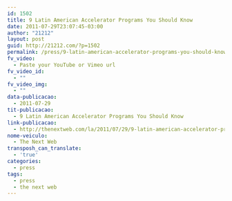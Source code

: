 ```yaml
---
id: 1502
title: 9 Latin American Accelerator Programs You Should Know
date: 2011-07-29T23:07:45-03:00
author: "21212"
layout: post
guid: http://21212.com/?p=1502
permalink: /press/9-latin-american-accelerator-programs-you-should-know/
fv_video:
  - Paste your YouTube or Vimeo url
fv_video_id:
  - ""
fv_video_img:
  - ""
data-publicacao:
  - 2011-07-29
tit-publicacao:
  - 9 Latin American Accelerator Programs You Should Know
link-publicacao:
  - http://thenextweb.com/la/2011/07/29/9-latin-american-accelerator-programs-you-should-know/
nome-veiculo:
  - The Next Web
transposh_can_translate:
  - 'true'
categories:
  - press
tags:
  - press
  - the next web
---
```

